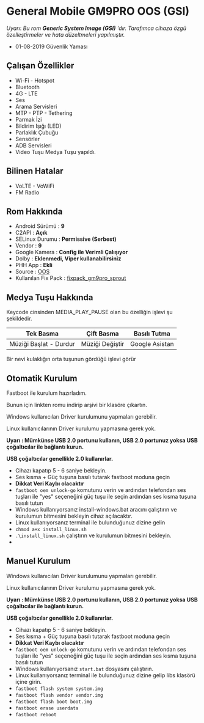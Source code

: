 # General Mobile GM9PRO OOS (GSI)

*Uyarı*: *Bu rom **Generic System Image (GSI)** 'dır.*
*Tarafımca cihaza özgü özelleştirmeler ve hata düzeltmeleri yapılmıştır.*
* 01-08-2019 Güvenlik Yaması

## Çalışan Özellikler
-  Wi-Fi - Hotspot
-  Bluetooth
-  4G - LTE
-  Ses
-  Arama Servisleri
-  MTP - PTP - Tethering
-  Parmak İzi
-  Bildirim Işığı (LED)
-  Parlaklık Çubuğu
-  Sensörler
-  ADB Servisleri
-  Video Tuşu Medya Tuşu yapıldı.

## Bilinen Hatalar
-  VoLTE - VoWiFi 
-  FM Radio
## Rom Hakkında

- Android Sürümü : **9**
- C2API : **Açık**
- SELinux Durumu : **Permissive (Serbest)**
- Vendor : **9**
- Google Kamera : **Config ile Verimli Çalışıyor**
- Dolby : **Eklenmedi, Viper kullanabilirsiniz**
- PHH App : **Ekli**
- Source :  [OOS](https://sourceforge.net/projects/oemgsis/files/OxygenOS/OxygenOS-AB-9-20190930-ErfanGSI.img.7z/download)
- Kullanılan Fix Pack : [fixpack_gm9pro_sprout](https://github.com/zenlty/fixpack_gm9pro_sprout)

## Medya Tuşu Hakkında

Keycode cinsinden MEDIA_PLAY_PAUSE olan bu özelliğin işlevi şu şekildedir.

|Tek Basma| Çift Basma  | Basılı Tutma |
|--|--|--|
| Müziği Başlat - Durdur | Müziği Değiştir |Google Asistan


Bir nevi kulaklığın orta tuşunun gördüğü işlevi görür

## Otomatik Kurulum
Fastboot ile kurulum hazırladım.

Bunun için linkten romu indirip arşivi bir klasöre çıkartın. 

Windows kullanıcıları Driver kurulumunu yapmaları gerebilir.

Linux kullanıcılarının Driver kurulumu yapmasına gerek yok.

**Uyarı : Mümkünse USB 2.0 portunu kullanın, USB 2.0 portunuz yoksa USB çoğaltıcılar ile bağlantı kurun.**

**USB çoğaltıcılar genellikle 2.0 kullanırlar.**

- Cihazı kapatıp 5 - 6 saniye bekleyin.
- Ses kısma + Güç tuşuna basılı tutarak fastboot moduna geçin
-  **Dikkat Veri Kaybı olacaktır**
- `fastboot oem unlock-go` komutunu verin ve ardından telefondan ses tuşları ile "yes" seçeneğini güç tuşu ile seçin ardından ses kısma tuşuna basılı tutun
- Windows kullanıyorsanız install-windows.bat aracını çalıştırın ve kurulumun bitmesini bekleyin cihaz açılacaktır.
-  Linux kullanıyorsanız terminal ile bulunduğunuz dizine gelin
- `chmod a+x install_linux.sh`
- `.\install_linux.sh` çalıştırın ve kurulumun bitmesini bekleyin.
- 

## Manuel Kurulum

Windows kullanıcıları Driver kurulumunu yapmaları gerebilir.

Linux kullanıcılarının Driver kurulumu yapmasına gerek yok.

**Uyarı : Mümkünse USB 2.0 portunu kullanın, USB 2.0 portunuz yoksa USB çoğaltıcılar ile bağlantı kurun.**

**USB çoğaltıcılar genellikle 2.0 kullanırlar.**

- Cihazı kapatıp 5 - 6 saniye bekleyin.
- Ses kısma + Güç tuşuna basılı tutarak fastboot moduna geçin
-  **Dikkat Veri Kaybı olacaktır**
- `fastboot oem unlock-go` komutunu verin ve ardından telefondan ses tuşları ile "yes" seçeneğini güç tuşu ile seçin ardından ses kısma tuşuna basılı tutun
-  Windows kullanıyorsanız `start.bat` dosyasını çalıştırın.
- Linux kullanıyorsanız terminal ile bulunduğunuz dizine gelip libs klasörü içine girin.
- `fastboot flash system system.img`
- `fastboot flash vendor vendor.img`
- `fastboot flash boot boot.img`
- `fastboot erase userdata`
- `fastboot reboot`
